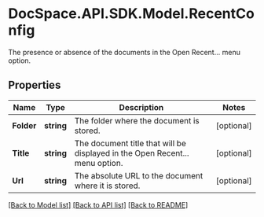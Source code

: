 # DocSpace.API.SDK.Model.RecentConfig
The presence or absence of the documents in the Open Recent... menu option.

## Properties

Name | Type | Description | Notes
------------ | ------------- | ------------- | -------------
**Folder** | **string** | The folder where the document is stored. | [optional] 
**Title** | **string** | The document title that will be displayed in the Open Recent... menu option. | [optional] 
**Url** | **string** | The absolute URL to the document where it is stored. | [optional] 

[[Back to Model list]](../README.md#documentation-for-models) [[Back to API list]](../README.md#documentation-for-api-endpoints) [[Back to README]](../README.md)


